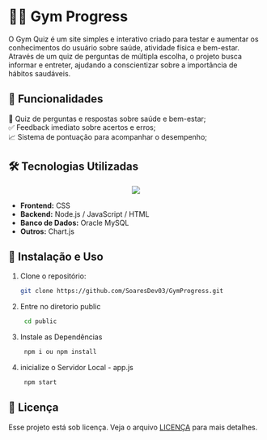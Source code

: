 # 🏋️‍♂️ Gym Progress

O Gym Quiz é um site simples e interativo criado para testar e aumentar os conhecimentos do usuário sobre saúde, atividade física e bem-estar. Através de um quiz de perguntas de múltipla escolha, o projeto busca informar e entreter, ajudando a conscientizar sobre a importância de hábitos saudáveis.

## 🚀 Funcionalidades

🎯 Quiz de perguntas e respostas sobre saúde e bem-estar; <br>
✅ Feedback imediato sobre acertos e erros;<br>
📈 Sistema de pontuação para acompanhar o desempenho;<br>

## 🛠️ Tecnologias Utilizadas

<div align="center">
  <img src="https://skillicons.dev/icons?i=html,css,js,nodejs,mysql,github,git">
  <br />
</div>

- **Frontend:** CSS
- **Backend:** Node.js / JavaScript / HTML
- **Banco de Dados:** Oracle MySQL
- **Outros:** Chart.js

## 📖 Instalação e Uso

1. Clone o repositório:

   ```bash
   git clone https://github.com/SoaresDev03/GymProgress.git
   ```

2. Entre no diretorio public
   ```bash
    cd public
   ```
3. Instale as Dependências
   ```bash
    npm i ou npm install
   ```
4. inicialize o Servidor Local - app.js
   ```bash
    npm start
   ```

## 📝 Licença

Esse projeto está sob licença. Veja o arquivo [LICENÇA](LICENSE.md) para mais detalhes.
